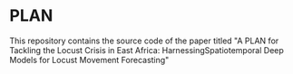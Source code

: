 # PLAN
This repository contains the source code of the paper titled "A PLAN for Tackling the Locust Crisis in East Africa: HarnessingSpatiotemporal Deep Models for Locust Movement Forecasting"
